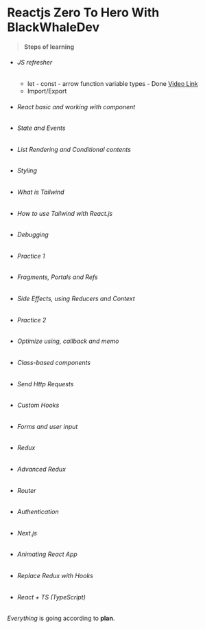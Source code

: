 # Reactjs Zero To Hero With BlackWhaleDev

> #### Steps of learning
> 
- ###### JS refresher
    - let - const - arrow function variable types - Done [Video Link](https://www.youtube.com/watch?v=bAp29-F-RE0 "react.js s01 e01- js refresher let const types arrow function")
    - Import/Export
- ###### React basic and working with component
- ###### State and Events
- ###### List Rendering and Conditional contents
- ###### Styling
- ###### What is Tailwind
- ###### How to use Tailwind with React.js
- ###### Debugging
- ###### *Practice 1*
- ###### Fragments, Portals and Refs
- ###### Side Effects, using Reducers and Context 
- ###### *Practice 2*
- ###### Optimize using, callback and memo
- ###### Class-based components
- ###### Send Http Requests
- ###### Custom Hooks
- ###### Forms and user input
- ###### Redux
- ###### Advanced Redux
- ###### Router
- ###### Authentication
- ###### Next.js
- ###### Animating React App
- ###### Replace Redux with Hooks
- ###### React + TS (TypeScript)
>

 *Everything* is going according to **plan**.
>

